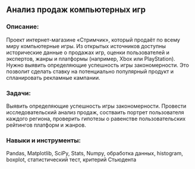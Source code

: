 ## Анализ продаж компьютерных игр
### Описание:
Проект интернет-магазине «Стримчик», который продаёт по всему миру компьютерные игры. Из открытых источников доступны исторические данные о продажах игр, оценки пользователей и экспертов, жанры и платформы (например, Xbox или PlayStation). Нужно выявить определяющие успешность игры закономерности. Это позволит сделать ставку на потенциально популярный продукт и спланировать рекламные кампании.
### Задачи:
Выявить определяющие успешность игры закономерности. Провести исследовательский анализ продаж, состваить портрет пользователя каждого региона, проверить гипотезы о равенстве пользовательских рейтингов платформ и жанров.
### Навыки и инструменты:
Pandas, Matplotlib, SciPy, Stats, Numpy, обработка данных, histogram, boxplot, статистический тест,
критерий Стьюдента
